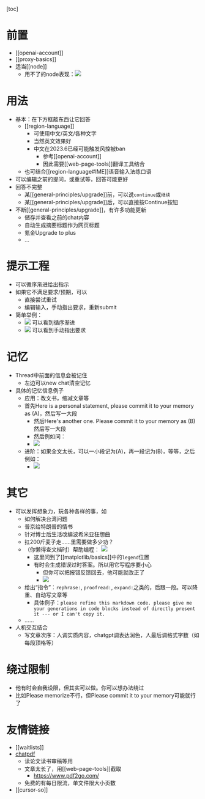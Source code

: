 [toc]
# 前置
  - [[openai-account]]
  - [[proxy-basics]]
  - 适当[[node]]
    - 用不了的node表现：![](chatgpt-non-usable-node.png)
# 用法
- 基本：在下方框敲东西让它回答
  - [[region-language]]
    - 可使用中文/英文/各种文字
    - 当然英文效果好
    - 中文在2023.6已经可能触发风控被ban
      - 参考[[openai-account]]
      - 因此需要[[web-page-tools]]翻译工具结合
  - 也可结合[[region-language#IME]]语音输入法练口语
- 可以编辑之前的提问，或重试等，回答可能更好
- 回答不完整
  - 某[[general-principles/upgrade]]前，可以说`continue`或`继续`
  - 某[[general-principles/upgrade]]后，可以直接按Continue按钮
- 不断[[general-principles/upgrade]]，有许多功能更新
  - 储存并查看之前的chat内容
  - 自动生成摘要标题作为网页标题
  - 氪金Upgrade to plus
  - ...
# 提示工程
- 可以循序渐进给出指示
- 如果它不满足要求/预期，可以
  - 直接尝试重试
  - 编辑输入，手动指出要求，重新submit
- 简单举例：
  - ![](prompt-example-0.png) 可以看到循序渐进
  - ![](prompt-example-1.png) 可以看到手动指出要求
# 记忆
- Thread中前面的信息会被记住
  - 左边可以new chat清空记忆
- 具体的记忆信息例子
  - 应用：改文书，缩减文章等
  - 首先Here is a personal statement, please commit it to your memory as (A)，然后写一大段
    - 然后Here's another one. Please commit it to your memory as (B)然后写一大段
    - 然后例如问：
    - ![](prompt-example-memory.png)
  - 进阶：如果全文太长，可以一小段记为(A)，再一段记为(B)，等等，之后例如：
    - ![](prompt-example-memory-by-parts.png)
# 其它
- 可以发挥想象力，玩各种各样的事，如
  - 如何解决台湾问题
  - 普京给特朗普的情书
  - 针对博士后生活改编波希米亚狂想曲
  - 扛200斤麦子走……里需要做多少功？
  - （你懒得查文档时）帮助编程： ![](programming-aid.png)
    - 这里问到了[[matplotlib/basics]]中的`legend`位置
    - 有时会生成错误过时答案。所以用它写程序要小心
      - 但你可以把报错反馈回去，他可能就改正了
      - ![](correct-mistake.png)
  - 给出“指令”：`rephrase:`, `proofread:`, `expand:`之类的，后跟一段。可以降重、自动写文章等
    - 具体例子：`please refine this markdown code. please give me your generations in code blocks instead of directly present it --- or I can't copy it.`
  - ……
- 人机交互结合
  - 写文章次序：人调实质内容，chatgpt调表达润色，人最后调格式字数（如每段顶格等）
# 绕过限制
- 他有时会自我设限，但其实可以做。你可以想办法绕过
- 比如Please memorize不行，但Please commit it to your memory可能就行了
# 友情链接
- [[waitlists]]
- [chatpdf](https://www.chatpdf.com/)
  - 读论文读书审稿等用
  - 文章太长了，用[[web-page-tools]]截取
    - https://www.pdf2go.com/
  - 免费的有每日限流，单文件限大小页数
- [[cursor-so]]